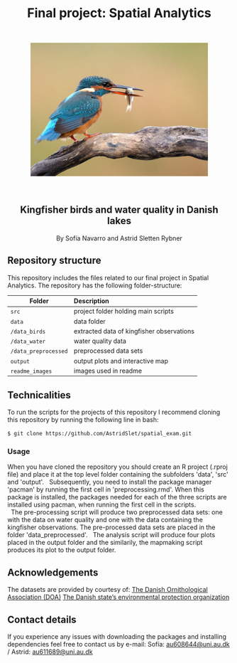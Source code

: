 <h1 align="center">Final project: Spatial Analytics</h1>

&nbsp;
&nbsp;

<p align="center"> <img src="readme_images/isfugl.jpg" alt="Logo" width="400" height="300"></a> 

&nbsp;
&nbsp;

<h2 align="center">
Kingfisher birds and water quality in Danish lakes
    </h2>

<p align="center">
    By Sofía Navarro and Astrid Sletten Rybner
    <br />

## Repository structure

This repository includes the files related to our final project in Spatial Analytics. The repository has the following folder-structure:

| Folder | Description|
|--------|:-----------|
```src``` | project folder holding main scripts
```data```| data folder
```/data_birds```| extracted data of kingfisher observations
```/data_water```| water quality data
```/data_preprocessed```| preprocessed data sets
```output``` | output plots and interactive map
```readme_images``` | images used in readme


## Technicalities

To run the scripts for the projects of this repository I recommend cloning this repository by running the following line in bash:

```
$ git clone https://github.com/AstridSlet/spatial_exam.git

```
### Usage

When you have cloned the repository you should create an R project (.rproj file) and place it at the top level folder containing the subfolders 'data', 'src' and 'output'.
&nbsp;
Subsequently, you need to install the package manager 'pacman' by running the first cell in 'preprocessing.rmd'. When this package is installed, the packages needed for each of the three scripts are installed using pacman, when running the first cell in the scripts.  
&nbsp;
The pre-processing script will produce two preprocessed data sets: one with the data on water quality and one with the data containing the kingfisher observations. The pre-processed data sets are placed in the folder 'data_preprocessed'. 
&nbsp;
The analysis script will produce four plots placed in the output folder and the similarily, the mapmaking script produces its plot to the output folder. 
&nbsp;


## Acknowledgements
The datasets are provided by courtesy of:
[The Danish Ornithological Association (DOA)](https://dofbasen.dk/)
[The Danish state’s environmental protection organization](https://mst.dk/service/miljoegis/hent-data/)


## Contact details
If you experience any issues with downloading the packages and installing dependencies feel free to contact us by e-mail: Sofía: au608644@uni.au.dk / Astrid: au611689@uni.au.dk

